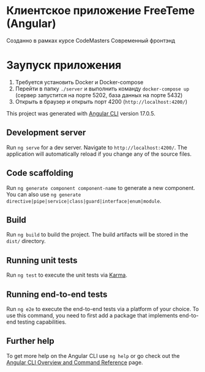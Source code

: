 # Клиентское приложение FreeTeme (Angular)
Созданно в рамках курсе CodeMasters Современный фронтэнд

# Заупуск приложения

1. Требуется установить Docker и Docker-compose
2. Перейти в папку ```./server``` и выполнить команду ```docker-compose up``` (сервер запустится на порте 5202, база данных на порте 5432)
3. Открыть в браузер и открыть порт 4200 (```http://localhost:4200/```)


This project was generated with [Angular CLI](https://github.com/angular/angular-cli) version 17.0.5.

## Development server

Run `ng serve` for a dev server. Navigate to `http://localhost:4200/`. The application will automatically reload if you change any of the source files.

## Code scaffolding

Run `ng generate component component-name` to generate a new component. You can also use `ng generate directive|pipe|service|class|guard|interface|enum|module`.

## Build

Run `ng build` to build the project. The build artifacts will be stored in the `dist/` directory.

## Running unit tests

Run `ng test` to execute the unit tests via [Karma](https://karma-runner.github.io).

## Running end-to-end tests

Run `ng e2e` to execute the end-to-end tests via a platform of your choice. To use this command, you need to first add a package that implements end-to-end testing capabilities.

## Further help

To get more help on the Angular CLI use `ng help` or go check out the [Angular CLI Overview and Command Reference](https://angular.io/cli) page.
